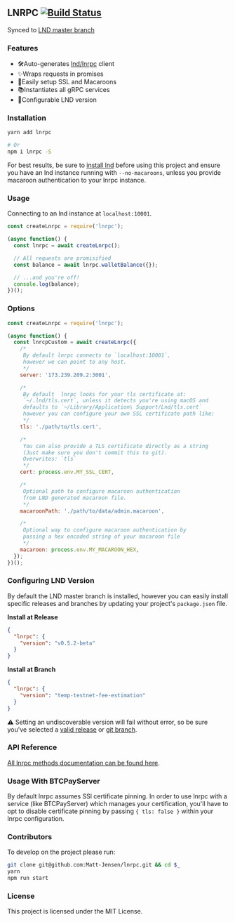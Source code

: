 ## LNRPC [![Build Status](https://travis-ci.org/Matt-Jensen/lnrpc.svg?branch=master)](https://travis-ci.org/Matt-Jensen/lnrpc)

Synced to [LND master branch](https://github.com/lightningnetwork/lnd/blob/master/version.go)

### Features
- 🛠Auto-generates [lnd/lnrpc](https://github.com/lightningnetwork/lnd/tree/master/lnrpc) client
- ✨Wraps requests in promises
- 🤝Easily setup SSL and Macaroons
- 📚Instantiates all gRPC services
- 🔢Configurable LND version

### Installation

```sh
yarn add lnrpc

# Or
npm i lnrpc -S
```

For best results, be sure to [install lnd](https://github.com/lightningnetwork/lnd/blob/master/docs/INSTALL.md) before using this project and ensure you have an lnd instance running with `--no-macaroons`, unless you provide macaroon authentication to your lnrpc instance.

### Usage

Connecting to an lnd instance at `localhost:10001`.

```javascript
const createLnrpc = require('lnrpc');

(async function() {
  const lnrpc = await createLnrpc();

  // All requests are promisified
  const balance = await lnrpc.walletBalance({});

  // ...and you're off!
  console.log(balance);
})();
```

### Options

```javascript
const createLnrpc = require('lnrpc');

(async function() {
  const lnrcpCustom = await createLnrpc({
    /*
     By default lnrpc connects to `localhost:10001`,
     however we can point to any host.
     */
    server: '173.239.209.2:3001',

    /*
     By default  lnrpc looks for your tls certificate at:
     `~/.lnd/tls.cert`, unless it detects you're using macOS and
     defaults to `~/Library/Application\ Support/Lnd/tls.cert`
     however you can configure your own SSL certificate path like:
     */
    tls: './path/to/tls.cert',

    /*
     You can also provide a TLS certificate directly as a string
     (Just make sure you don't commit this to git).
     Overwrites: `tls`
     */
    cert: process.env.MY_SSL_CERT,

    /*
     Optional path to configure macaroon authentication
     from LND generated macaroon file.
     */
    macaroonPath: './path/to/data/admin.macaroon',

    /*
     Optional way to configure macaroon authentication by
     passing a hex encoded string of your macaroon file
     */
    macaroon: process.env.MY_MACAROON_HEX,
  });
})();
```

### Configuring LND Version

By default the LND master branch is installed, however you can easily install specific releases and branches by updating your project's `package.json` file.

**Install at Release**

```json
{
  "lnrpc": {
    "version": "v0.5.2-beta"
  }
}
```

**Install at Branch**

```json
{
  "lnrpc": {
    "version": "temp-testnet-fee-estimation"
  }
}
```

⚠️ Setting an undiscoverable version will fail without error, so be sure you've selected a [valid release](https://github.com/lightningnetwork/lnd/releases) or [git branch](https://github.com/lightningnetwork/lnd/branches).

### API Reference

[All lnrpc methods documentation can be found here](http://api.lightning.community).

### Usage With BTCPayServer

By default lnrpc assumes SSl certificate pinning.  In order to use lnrpc with a service (like BTCPayServer) which manages your certification, you'll have to opt to disable certificate pinning by passing `{ tls: false }` within your lnrpc configuration.

### Contributors

To develop on the project please run:

```sh
git clone git@github.com:Matt-Jensen/lnrpc.git && cd $_
yarn
npm run start
```

### License

This project is licensed under the MIT License.
